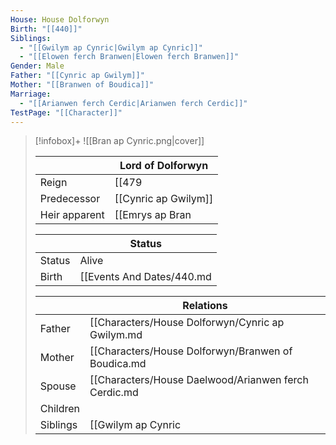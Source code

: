 ```yaml
---
House: House Dolforwyn
Birth: "[[440]]"
Siblings:
  - "[[Gwilym ap Cynric|Gwilym ap Cynric]]"
  - "[[Elowen ferch Branwen|Elowen ferch Branwen]]"
Gender: Male
Father: "[[Cynric ap Gwilym]]"
Mother: "[[Branwen of Boudica]]"
Marriage:
  - "[[Arianwen ferch Cerdic|Arianwen ferch Cerdic]]"
TestPage: "[[Character]]"
---
```

> [!infobox]+
> ![[Bran ap Cynric.png|cover]]
> 
> || Lord of Dolforwyn   |
> | ---- | ---- |
> |Reign | [[479|479]] |
>|Predecessor | [[Cynric ap Gwilym]] |
>|Heir apparent| [[Emrys ap Bran|Emrys ap Bran]]|
>
> || Status   |
> | ---- | ---- |
> |Status| Alive|
> |Birth| [[Events And Dates/440.md|440]] <small>(Age 45)</small> |
>
>|| Relations   |
> | ---- | ---- |
> | Father | [[Characters/House Dolforwyn/Cynric ap Gwilym.md|Cynric ap Gwilym]] |
> | Mother | [[Characters/House Dolforwyn/Branwen of Boudica.md|Branwen of Boudica]] |
> | Spouse | [[Characters/House Daelwood/Arianwen ferch Cerdic.md|Arianwen ferch Cerdic]] |
> | Children|  |
> | Siblings | [[Gwilym ap Cynric|Gwilym ap Cynric]] <small>(Younger Brother), [[Elowen ferch Branwen|Elowen ferch Branwen]] <small>(Younger Sister) |
